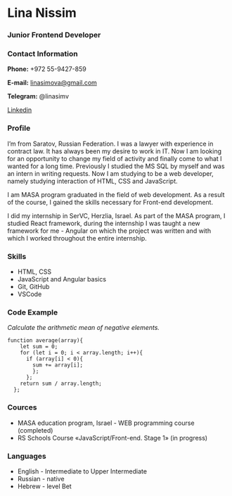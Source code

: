 # Lina Nissim
### Junior Frontend Developer
### Contact Information
**Phone:** +972 55-9427-859


**E-mail:** linasimova@gmail.com


**Telegram:** @linasimv


[Linkedin](https://www.linkedin.com/in/lina-nissim-204541226/)
### Profile
I’m from Saratov, Russian Federation. I was a lawyer with experience in contract law. It has always been my desire to work in IT. Now I am looking for an opportunity to change my field of activity and finally come to what I wanted for a long time. Previously I studied the MS SQL by myself and was an intern in writing requests. Now I am studying to be a web developer, namely studying interaction of HTML, CSS and JavaScript.


I am MASA program graduated in the field of web development. As a result of the course, I gained the skills necessary for Front-end development.


I did my internship in SerVC, Herzlia, Israel. As part of the MASA program, I studied React framework, during the internship I was taught a new framework for me - Angular on which the project was written and with which I worked throughout the entire internship.
### Skills
* HTML, CSS
* JavaScript and Angular basics
* Git, GitHub
* VSCode
### Code Example
*Calculate the arithmetic mean of negative elements.*
```
function average(array){
    let sum = 0;
    for (let i = 0; i < array.length; i++){
      if (array[i] < 0){
        sum += array[i];
        };
      };
    return sum / array.length;
  };
```
### Cources
* MASA education program, Israel - WEB programming course (completed)
* RS Schools Course «JavaScript/Front-end. Stage 1» (in progress)
### Languages
* English - Intermediate to Upper Intermediate
* Russian - native
* Hebrew - level Bet